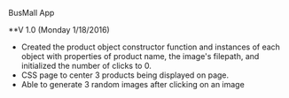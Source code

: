 BusMall App

**V 1.0 (Monday 1/18/2016)
- Created the product object constructor function and instances of each object with properties of product name, the image's filepath, and initialized the number of clicks to 0.
- CSS page to center 3 products being displayed on page.
- Able to generate 3 random images after clicking on an image
